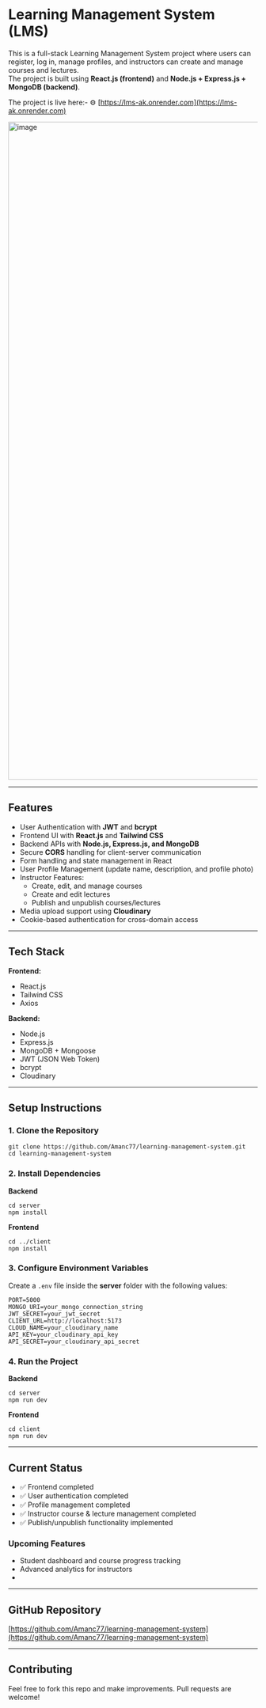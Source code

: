 # Learning Management System (LMS)

This is a full-stack Learning Management System project where users can register, log in, manage profiles, and instructors can create and manage courses and lectures.  
The project is built using **React.js (frontend)** and **Node.js + Express.js + MongoDB (backend)**.  

The project is live here:-  ⚙️ [https://lms-ak.onrender.com](https://lms-ak.onrender.com)  


<img width="3062" height="1330" alt="image" src="https://github.com/user-attachments/assets/05615e65-6289-4296-a055-8baa72eafa8a" />


---

## Features 

- User Authentication with **JWT** and **bcrypt**
- Frontend UI with **React.js** and **Tailwind CSS**
- Backend APIs with **Node.js, Express.js, and MongoDB**
- Secure **CORS** handling for client-server communication
- Form handling and state management in React
- User Profile Management (update name, description, and profile photo)
- Instructor Features:
  - Create, edit, and manage courses
  - Create and edit lectures
  - Publish and unpublish courses/lectures
- Media upload support using **Cloudinary**
- Cookie-based authentication for cross-domain access

---

## Tech Stack

**Frontend:**
- React.js  
- Tailwind CSS  
- Axios  

**Backend:**
- Node.js  
- Express.js  
- MongoDB + Mongoose  
- JWT (JSON Web Token)  
- bcrypt  
- Cloudinary  

---

## Setup Instructions

### 1. Clone the Repository
```
git clone https://github.com/Amanc77/learning-management-system.git
cd learning-management-system
```

### 2. Install Dependencies

**Backend**
```
cd server
npm install
```

**Frontend**
```
cd ../client
npm install
```

### 3. Configure Environment Variables  

Create a `.env` file inside the **server** folder with the following values:

```
PORT=5000
MONGO_URI=your_mongo_connection_string
JWT_SECRET=your_jwt_secret
CLIENT_URL=http://localhost:5173
CLOUD_NAME=your_cloudinary_name
API_KEY=your_cloudinary_api_key
API_SECRET=your_cloudinary_api_secret
```

### 4. Run the Project

**Backend**
```
cd server
npm run dev
```

**Frontend**
```
cd client
npm run dev
```

---

## Current Status
- ✅ Frontend completed  
- ✅ User authentication completed  
- ✅ Profile management completed  
- ✅ Instructor course & lecture management completed  
- ✅ Publish/unpublish functionality implemented  

### Upcoming Features
- Student dashboard and course progress tracking  
- Advanced analytics for instructors  
- 
---

## GitHub Repository
[https://github.com/Amanc77/learning-management-system](https://github.com/Amanc77/learning-management-system)

---

## Contributing
Feel free to fork this repo and make improvements. Pull requests are welcome!
```
